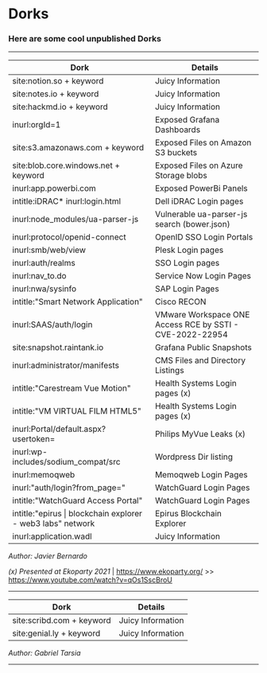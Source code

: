# Dorks
### Here are some cool unpublished Dorks 

------------------------------------------------------------------------------

| Dork          | Details       |
| ------------- |-------------|
| site:notion.so + keyword    | Juicy Information |
| site:notes.io + keyword     | Juicy Information |
| site:hackmd.io + keyword    | Juicy Information |
| inurl:orgId=1  | Exposed Grafana Dashboards |
| site:s3.amazonaws.com + keyword   | Exposed Files on Amazon S3 buckets |
| site:blob.core.windows.net + keyword   | Exposed Files on Azure Storage blobs |
| inurl:app.powerbi.com   | Exposed PowerBi Panels |
| intitle:iDRAC* inurl:login.html    | Dell iDRAC Login pages |
| inurl:node_modules/ua-parser-js    | Vulnerable ua-parser-js search (bower.json) |
| inurl:protocol/openid-connect      | OpenID SSO Login Portals |
| inurl:smb/web/view   | Plesk Login pages |
| inurl:auth/realms   | SSO Login pages |
| inurl:nav_to.do  | Service Now Login Pages |
| inurl:nwa/sysinfo  | SAP Login Pages |
| intitle:"Smart Network Application"  | Cisco RECON |
| inurl:SAAS/auth/login | VMware Workspace ONE Access RCE by SSTI - CVE-2022-22954  |
| site:snapshot.raintank.io | Grafana Public Snapshots |
| inurl:administrator/manifests | CMS Files and Directory Listings |
| intitle:"Carestream Vue Motion" | Health Systems Login pages (x) |
| intitle:"VM VIRTUAL FILM HTML5" | Health Systems Login pages (x) |
| inurl:Portal/default.aspx?usertoken= | Philips MyVue Leaks (x) |
| inurl:wp-includes/sodium_compat/src | Wordpress Dir listing |
| inurl:memoqweb | Memoqweb Login Pages |
| inurl:"auth/login?from_page=" | WatchGuard Login Pages |
| intitle:"WatchGuard Access Portal" | WatchGuard Login Pages |
| intitle:"epirus \| blockchain explorer - web3 labs" network | Epirus Blockchain Explorer | (http.favicon.hash:41459981)
| inurl:application.wadl | Juicy Information |

*Author: Javier Bernardo*

*(x) Presented at Ekoparty 2021* | https://www.ekoparty.org/ >> https://www.youtube.com/watch?v=qOs1SscBroU

------------------------------------------------------------------------------


| Dork          | Details       |
| ------------- |-------------|
| site:scribd.com + keyword    | Juicy Information |
| site:genial.ly + keyword     | Juicy Information |

*Author: Gabriel Tarsia*

------------------------------------------------------------------------------

